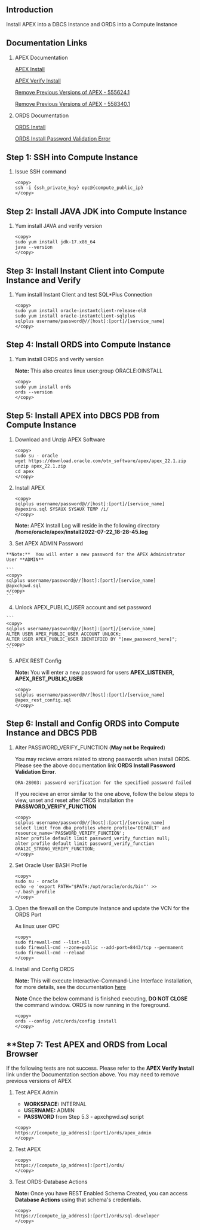 ## **Introduction**

Install APEX into a DBCS Instance and ORDS into a Compute Instance

## **Documentation Links**

1.  APEX Documentation

    [APEX Install](https://docs.oracle.com/en/database/oracle/apex/22.1/htmig/downloading-installing-apex.html#GUID-B5A5B38D-586C-488A-AE27-A168FAA28FEE)

    [APEX Verify Install](https://support.oracle.com/cloud/faces/DocumentDisplay?id=1254932.1)

    [Remove Previous Versions of APEX - 555624.1](https://support.oracle.com/cloud/faces/DocumentDisplay?id=555624.1)
    
    [Remove Previous Versions of APEX - 558340.1](https://support.oracle.com/cloud/faces/DocumentDisplay?id=558340.1)

2.  ORDS Documentation

    [ORDS Install](https://docs.oracle.com/en/database/oracle/oracle-rest-data-services/22.2/ordig/installing-and-configuring-oracle-rest-data-services.html#GUID-B6661F35-3EE3-4CB3-9379-40D0B8E24635)

    [ORDS Install Password Validation Error](https://support.oracle.com/cloud/faces/DocumentDisplay?id=2408087.1)

## **Step 1: SSH into Compute Instance**

1. Issue SSH command

    ```
    <copy>
    ssh -i {ssh_private_key} opc@{compute_public_ip}
    </copy>
    ```

## **Step 2: Install JAVA JDK into Compute Instance**

1. Yum install JAVA and verify version 

	```
    <copy>
	sudo yum install jdk-17.x86_64 
	java --version
	</copy>
	```

## **Step 3: Install Instant Client into Compute Instance and Verify**

1. Yum install Instant Client and test SQL*Plus Connection
	```
    <copy>
    sudo yum install oracle-instantclient-release-el8  
    sudo yum install oracle-instantclient-sqlplus
    sqlplus username/password@//[host]:[port]/[service_name]
	</copy>
	```

## **Step 4: Install ORDS into Compute Instance**

1. Yum install ORDS and verify version

    **Note:**  This also creates linux user:group ORACLE:OINSTALL

	```
    <copy>
    sudo yum install ords
    ords --version
	</copy>
	```

## **Step 5: Install APEX into DBCS PDB from Compute Instance**

1. Download and Unzip APEX Software
    ```
    <copy>
    sudo su - oracle
    wget https://download.oracle.com/otn_software/apex/apex_22.1.zip
    unzip apex_22.1.zip
    cd apex
    </copy>
    ```

2.  Install APEX

	```
    <copy>
    sqlplus username/password@//[host]:[port]/[service_name]
    @apexins.sql SYSAUX SYSAUX TEMP /i/
    </copy>
    ```

    **Note:**  APEX Install Log will reside in the following directory **/home/oracle/apex/install2022-07-22_18-28-45.log**

 3.  Set APEX ADMIN Password

    **Note:**  You will enter a new password for the APEX Administrator User **ADMIN**

	```
    <copy>
    sqlplus username/password@//[host]:[port]/[service_name]
    @apxchpwd.sql
    </copy>
    ```

 4.  Unlock APEX_PUBLIC_USER account and set password

	```
    <copy>
    sqlplus username/password@//[host]:[port]/[service_name]
    ALTER USER APEX_PUBLIC_USER ACCOUNT UNLOCK;
    ALTER USER APEX_PUBLIC_USER IDENTIFIED BY "[new_password_here]";
    </copy>
    ```

5.  APEX REST Config

    **Note:**  You will enter a new password for users **APEX_LISTENER, APEX_REST_PUBLIC_USER**

	```
    <copy>
    sqlplus username/password@//[host]:[port]/[service_name]
    @apex_rest_config.sql
    </copy>
    ```

## **Step 6: Install and Config ORDS into Compute Instance and DBCS PDB**
 
 1. Alter PASSWORD_VERIFY_FUNCTION (**May not be Required**)

    You may recieve errors related to strong passwords when install ORDS.  Please see the above documentation link **ORDS Install Password Validation Error**.  

    ```
    ORA-28003: password verification for the specified password failed
    ```

    If you recieve an error similar to the one above, follow the below steps to view, unset and reset after ORDS installation the **PASSWORD_VERIFY_FUNCTION**

	```
    <copy>
    sqlplus username/password@//[host]:[port]/[service_name]
    select limit from dba_profiles where profile='DEFAULT' and resource_name='PASSWORD_VERIFY_FUNCTION';
    alter profile default limit password_verify_function null;
    alter profile default limit password_verify_function ORA12C_STRONG_VERIFY_FUNCTION;
    </copy>
    ```

2. Set Oracle User BASH Profile

	```
    <copy>
    sudo su - oracle
    echo -e 'export PATH="$PATH:/opt/oracle/ords/bin"' >> ~/.bash_profile
    </copy>
    ```

3. Open the firewall on the Compute Instance and update the VCN for the ORDS Port

    As linux user OPC

    ```
    <copy>
    sudo firewall-cmd --list-all
    sudo firewall-cmd --zone=public --add-port=8443/tcp --permanent
    sudo firewall-cmd --reload
    </copy>
    ```

4. Install and Config ORDS

    **Note:**  This will execute Interactive-Command-Line Interface Installation, for more details, see the documentation [here](https://docs.oracle.com/en/database/oracle/oracle-rest-data-services/22.2/ordig/installing-and-configuring-oracle-rest-data-services.html#GUID-8580F2DC-8D8F-47A0-A733-E1BF07CA27A6)

    **Note**  Once the below command is finished executing, **DO NOT CLOSE**  the command window.  ORDS is now running in the foreground.

	```
    <copy>
    ords --config /etc/ords/config install
    </copy>
    ```

## **Step 7: Test APEX and ORDS from Local Browser

If the following tests are not success.  Please refer to the **APEX Verify Install** link under the Documentation section above.  You may need to remove previous versions of APEX

1.  Test APEX Admin

    * **WORKSPACE:** INTERNAL
    * **USERNAME:**  ADMIN     
    * **PASSWORD**   from Step 5.3 - apxchpwd.sql script

	```
    <copy>
    https://[compute_ip_address]:[port]/ords/apex_admin
    </copy>
    ```

2.  Test APEX

	```
    <copy>
    https://[compute_ip_address]:[port]/ords/
    </copy>
    ```

3.  Test ORDS-Database Actions

    **Note:**  Once you have REST Enabled Schema Created, you can access **Database Actions** using that schema's credentials.

	```
    <copy>
    https://[compute_ip_address]:[port]/ords/sql-developer
    </copy>
    ```
